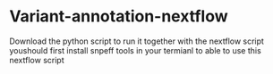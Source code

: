 # Variant-annotation-nextflow

Download the python script to run it together with the nextflow script 
youshould first install snpeff tools in your termianl to able to use this nextflow script
